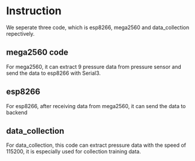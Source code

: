 # Instruction

We seperate three code, which is esp8266, mega2560 and data_collection repectively.

## mega2560 code

For mega2560, it can extract 9 pressure data from pressure sensor and send the data to esp8266 with Serial3. 
## esp8266

For esp8266, after receiving data from mega2560, it can send the data to backend

## data_collection
For data_collection, this code can extract pressure data with the speed of 115200, it is especially used for collection training data.